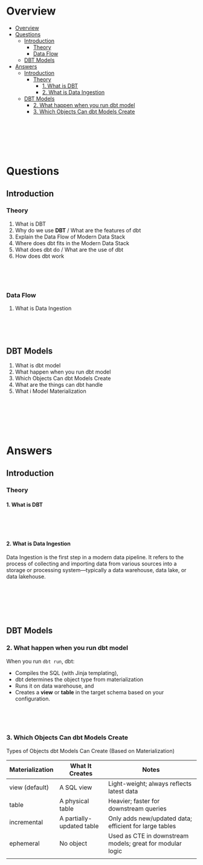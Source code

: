 # Overview

- [Overview](#overview)
- [Questions](#questions)
  - [Introduction](#introduction)
    - [Theory](#theory)
    - [Data Flow](#data-flow)
  - [DBT Models](#dbt-models)
- [Answers](#answers)
  - [Introduction](#introduction-1)
    - [Theory](#theory-1)
      - [1. What is DBT](#1-what-is-dbt)
      - [2. What is Data Ingestion](#2-what-is-data-ingestion)
  - [DBT Models](#dbt-models-1)
    - [2. What happen when you run dbt model](#2-what-happen-when-you-run-dbt-model)
    - [3. Which Objects Can dbt Models Create](#3-which-objects-can-dbt-models-create)

&nbsp;

&nbsp;

&nbsp;

# Questions

## Introduction

### Theory

1. What is DBT
2. Why do we use **DBT** / What are the features of dbt
3. Explain the Data Flow of Modern Data Stack
4. Where does dbt fits in the Modern Data Stack
5. What does dbt do / What are the use of dbt
6. How does dbt work

&nbsp;

&nbsp;

### Data Flow

1. What is Data Ingestion

&nbsp;

&nbsp;

## DBT Models

1. What is dbt model
2. What happen when you run dbt model
3. Which Objects Can dbt Models Create
4. What are the things can dbt handle
5. What i Model Materialization

&nbsp;

&nbsp;

&nbsp;

# Answers

## Introduction

### Theory

#### 1. What is DBT

&nbsp;

&nbsp;

#### 2. What is Data Ingestion

Data Ingestion is the first step in a modern data pipeline. It refers to the process of collecting and importing data from various sources into a storage or processing system—typically a data warehouse, data lake, or data lakehouse.

&nbsp;

&nbsp;

&nbsp;

## DBT Models

### 2. What happen when you run dbt model

When you run `dbt run`, dbt:

- Compiles the SQL (with Jinja templating),
- dbt determines the object type from materialization
- Runs it on data warehouse, and
- Creates a **view** or **table** in the target schema based on your configuration.

&nbsp;

&nbsp;

### 3. Which Objects Can dbt Models Create

Types of Objects dbt Models Can Create (Based on Materialization)

| Materialization | What It Creates           | Notes                                                     |
| --------------- | ------------------------- | --------------------------------------------------------- |
| view (default)  | A SQL view                | Light-weight; always reflects latest data                 |
| table           | A physical table          | Heavier; faster for downstream queries                    |
| incremental     | A partially-updated table | Only adds new/updated data; efficient for large tables    |
| ephemeral       | No object                 | Used as CTE in downstream models; great for modular logic |
|                 |                           |                                                           |
